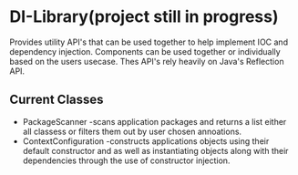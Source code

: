 # DI-Library(project still in progress)
Provides utility API's that can be used together to help implement IOC and dependency injection. Components can be used together or individually based on the users usecase. Thes API's rely heavily on Java's Reflection API.

## Current Classes
- PackageScanner -scans application packages and returns a list either all classess or filters them out by user chosen annoations.
- ContextConfiguration -constructs applications objects using their default constructor and as well as instantiating objects along with their dependencies through the use of constructor injection.
